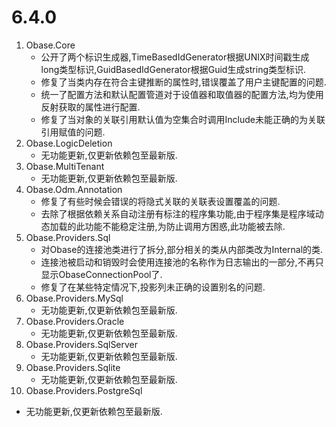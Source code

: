 # 6.4.0
1. Obase.Core
   - 公开了两个标识生成器,TimeBasedIdGenerator根据UNIX时间戳生成long类型标识,GuidBasedIdGenerator根据Guid生成string类型标识.
   - 修复了当类内存在符合主键推断的属性时,错误覆盖了用户主键配置的问题.
   - 统一了配置方法和默认配置管道对于设值器和取值器的配置方法,均为使用反射获取的属性进行配置.
   - 修复了当对象的关联引用默认值为空集合时调用Include未能正确的为关联引用赋值的问题.
2. Obase.LogicDeletion
   - 无功能更新,仅更新依赖包至最新版.
3. Obase.MultiTenant
   - 无功能更新,仅更新依赖包至最新版.
4. Obase.Odm.Annotation
   - 修复了有些时候会错误的将隐式关联的关联表设置覆盖的问题.
   - 去除了根据依赖关系自动注册有标注的程序集功能,由于程序集是程序域动态加载的此功能不能稳定注册,为防止调用方困惑,此功能被去除.
5. Obase.Providers.Sql
   - 对Obase的连接池类进行了拆分,部分相关的类从内部类改为Internal的类.
   - 连接池被启动和销毁时会使用连接池的名称作为日志输出的一部分,不再只显示ObaseConnectionPool了.
   - 修复了在某些特定情况下,投影列未正确的设置别名的问题.
6. Obase.Providers.MySql
   - 无功能更新,仅更新依赖包至最新版.
7. Obase.Providers.Oracle
   - 无功能更新,仅更新依赖包至最新版.
8. Obase.Providers.SqlServer
   - 无功能更新,仅更新依赖包至最新版.
9. Obase.Providers.Sqlite
   - 无功能更新,仅更新依赖包至最新版.
10. Obase.Providers.PostgreSql
   - 无功能更新,仅更新依赖包至最新版.